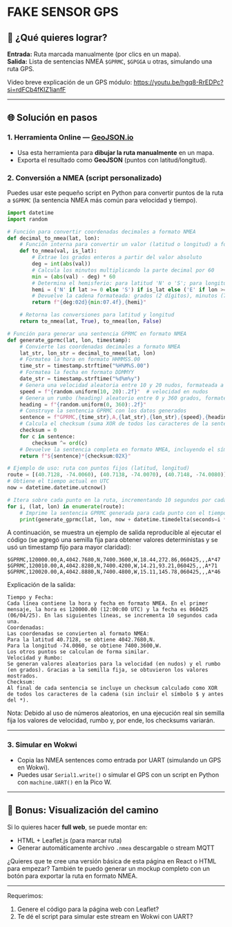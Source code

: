 #  FAKE SENSOR GPS

## 🔧 ¿Qué quieres lograr? 

**Entrada:** Ruta marcada manualmente (por clics en un mapa).  
**Salida:** Lista de sentencias NMEA `$GPRMC`, `$GPGGA` u otras, simulando una ruta GPS.

Video breve explicación de un GPS módulo: https://youtu.be/hgq8-RrEDPc?si=rdFCb4fKIZ1ianfF

---

## 🌐 Solución en pasos

### 1. Herramienta Online — [GeoJSON.io](https://geojson.io)
- Usa esta herramienta para **dibujar la ruta manualmente** en un mapa.
- Exporta el resultado como **GeoJSON** (puntos con latitud/longitud).

### 2. Conversión a NMEA (script personalizado)
Puedes usar este pequeño script en Python para convertir puntos de la ruta a `$GPRMC` (la sentencia NMEA más común para velocidad y tiempo).


```python
import datetime
import random

# Función para convertir coordenadas decimales a formato NMEA
def decimal_to_nmea(lat, lon):
    # Función interna para convertir un valor (latitud o longitud) a formato NMEA
    def to_nmea(val, is_lat):
        # Extrae los grados enteros a partir del valor absoluto
        deg = int(abs(val))
        # Calcula los minutos multiplicando la parte decimal por 60
        min = (abs(val) - deg) * 60
        # Determina el hemisferio: para latitud 'N' o 'S'; para longitud 'E' o 'W'
        hemi = ('N' if lat >= 0 else 'S') if is_lat else ('E' if lon >= 0 else 'W')
        # Devuelve la cadena formateada: grados (2 dígitos), minutos (7.4f) y el hemisferio
        return f"{deg:02d}{min:07.4f},{hemi}"

    # Retorna las conversiones para latitud y longitud
    return to_nmea(lat, True), to_nmea(lon, False)

# Función para generar una sentencia GPRMC en formato NMEA
def generate_gprmc(lat, lon, timestamp):
    # Convierte las coordenadas decimales a formato NMEA
    lat_str, lon_str = decimal_to_nmea(lat, lon)
    # Formatea la hora en formato HHMMSS.00
    time_str = timestamp.strftime("%H%M%S.00")
    # Formatea la fecha en formato DDMMYY
    date_str = timestamp.strftime("%d%m%y")
    # Genera una velocidad aleatoria entre 10 y 20 nudos, formateada a dos decimales
    speed = f"{random.uniform(10, 20):.2f}"  # velocidad en nudos
    # Genera un rumbo (heading) aleatorio entre 0 y 360 grados, formateado a dos decimales
    heading = f"{random.uniform(0, 360):.2f}"
    # Construye la sentencia GPRMC con los datos generados
    sentence = f"GPRMC,{time_str},A,{lat_str},{lon_str},{speed},{heading},{date_str},,,A"
    # Calcula el checksum (suma XOR de todos los caracteres de la sentencia)
    checksum = 0
    for c in sentence:
        checksum ^= ord(c)
    # Devuelve la sentencia completa en formato NMEA, incluyendo el símbolo '$' y el checksum en hexadecimal
    return f"${sentence}*{checksum:02X}"

# Ejemplo de uso: ruta con puntos fijos (latitud, longitud)
route = [(40.7128, -74.0060), (40.7138, -74.0070), (40.7148, -74.0080)]
# Obtiene el tiempo actual en UTC
now = datetime.datetime.utcnow()

# Itera sobre cada punto en la ruta, incrementando 10 segundos por cada punto
for i, (lat, lon) in enumerate(route):
    # Imprime la sentencia GPRMC generada para cada punto con el tiempo ajustado
    print(generate_gprmc(lat, lon, now + datetime.timedelta(seconds=i * 10)))

```

A continuación, se muestra un ejemplo de salida reproducible al ejecutar el código (se agregó una semilla fija para obtener valores deterministas y se usó un timestamp fijo para mayor claridad):

```
$GPRMC,120000.00,A,4042.7680,N,7400.3600,W,18.44,272.86,060425,,,A*47
$GPRMC,120010.00,A,4042.8280,N,7400.4200,W,14.21,93.21,060425,,,A*71
$GPRMC,120020.00,A,4042.8880,N,7400.4800,W,15.11,145.78,060425,,,A*46
```
Explicación de la salida:

```
Tiempo y Fecha:
Cada línea contiene la hora y fecha en formato NMEA. En el primer mensaje, la hora es 120000.00 (12:00:00 UTC) y la fecha es 060425 (06/04/25). En las siguientes líneas, se incrementa 10 segundos cada una.
Coordenadas:
Las coordenadas se convierten al formato NMEA:
Para la latitud 40.7128, se obtiene 4042.7680,N.
Para la longitud -74.0060, se obtiene 7400.3600,W.
Los otros puntos se calculan de forma similar.
Velocidad y Rumbo:
Se generan valores aleatorios para la velocidad (en nudos) y el rumbo (en grados). Gracias a la semilla fija, se obtuvieron los valores mostrados.
Checksum:
Al final de cada sentencia se incluye un checksum calculado como XOR de todos los caracteres de la cadena (sin incluir el símbolo $ y antes del *).
```
Nota: Debido al uso de números aleatorios, en una ejecución real sin semilla fija los valores de velocidad, rumbo y, por ende, los checksums variarán.

---

### 3. Simular en Wokwi
- Copia las NMEA sentences como entrada por UART (simulando un GPS en Wokwi).
- Puedes usar `Serial1.write()` o simular el GPS con un script en Python con `machine.UART()` en la Pico W.

---

## 🧪 Bonus: Visualización del camino

Si lo quieres hacer **full web**, se puede montar en:
- HTML + Leaflet.js (para marcar ruta)
- Generar automáticamente archivo `.nmea` descargable o stream MQTT

¿Quieres que te cree una versión básica de esta página en React o HTML para empezar? También te puedo generar un mockup completo con un botón para exportar la ruta en formato NMEA.

---

Requerimos:
1. Genere el código para la página web con Leaflet?
2. Te dé el script para simular este stream en Wokwi con UART?


